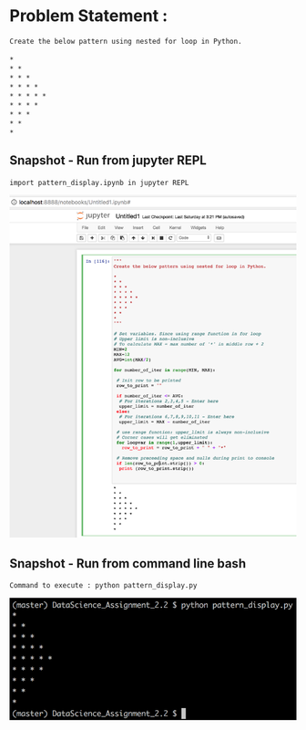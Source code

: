 # Problem Statement :
```
Create the below pattern using nested for loop in Python.

*
* *
* * *
* * * *
* * * * *
* * * *
* * *
* *
*
```

## Snapshot - Run from jupyter REPL 
```
import pattern_display.ipynb in jupyter REPL 
```

![alt text](screenshots/pattern_display_jupyter_repl.png "Run from jupyter repl")


## Snapshot - Run from command line bash
```
Command to execute : python pattern_display.py
```

![alt text](screenshots/pattern_display_command_line_bash.png "Run from command line bash")
